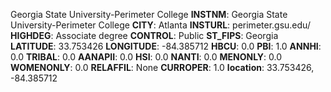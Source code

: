 
Georgia State University-Perimeter College
**INSTNM**: Georgia State University-Perimeter College 
**CITY**: Atlanta 
**INSTURL**: perimeter.gsu.edu/ 
**HIGHDEG**: Associate degree 
**CONTROL**: Public 
**ST_FIPS**: Georgia 
**LATITUDE**: 33.753426 
**LONGITUDE**: -84.385712 
**HBCU**: 0.0 
**PBI**: 1.0 
**ANNHI**: 0.0 
**TRIBAL**: 0.0 
**AANAPII**: 0.0 
**HSI**: 0.0 
**NANTI**: 0.0 
**MENONLY**: 0.0 
**WOMENONLY**: 0.0 
**RELAFFIL**: None 
**CURROPER**: 1.0 
**location**: 33.753426, -84.385712 